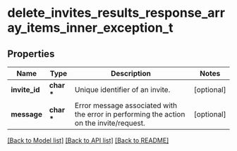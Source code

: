 # delete_invites_results_response_array_items_inner_exception_t

## Properties
Name | Type | Description | Notes
------------ | ------------- | ------------- | -------------
**invite_id** | **char \*** | Unique identifier of an invite. | [optional] 
**message** | **char \*** | Error message associated with the error in performing the action on the invite/request. | [optional] 

[[Back to Model list]](../README.md#documentation-for-models) [[Back to API list]](../README.md#documentation-for-api-endpoints) [[Back to README]](../README.md)


